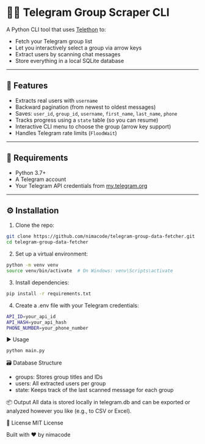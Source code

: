 # 🧑‍💻 Telegram Group Scraper CLI

A Python CLI tool that uses [Telethon](https://github.com/LonamiWebs/Telethon) to:

- Fetch your Telegram group list
- Let you interactively select a group via arrow keys
- Extract users by scanning chat messages
- Store everything in a local SQLite database

---

## 🚀 Features

- Extracts real users with `username`
- Backward pagination (from newest to oldest messages)
- Saves: `user_id`, `group_id`, `username`, `first_name`, `last_name`, `phone`
- Tracks progress using a `state` table (so you can resume)
- Interactive CLI menu to choose the group (arrow key support)
- Handles Telegram rate limits (`FloodWait`)

---

## 🧰 Requirements

- Python 3.7+
- A Telegram account
- Your Telegram API credentials from [my.telegram.org](https://my.telegram.org)

---

## ⚙️ Installation

1. Clone the repo:

```bash
git clone https://github.com/nimacode/telegram-group-data-fetcher.git
cd telegram-group-data-fetcher
```

2. Set up a virtual environment:

```bash
python -m venv venv
source venv/bin/activate  # On Windows: venv\Scripts\activate
```

3. Install dependencies:

```bash
pip install -r requirements.txt
```

4. Create a .env file with your Telegram credentials:

```bash
API_ID=your_api_id
API_HASH=your_api_hash
PHONE_NUMBER=your_phone_number
```

▶️ Usage

```bash
python main.py
```
🗃️ Database Structure
* groups: Stores group titles and IDs
* users: All extracted users per group
* state: Keeps track of the last scanned message for each group

📦 Output
All data is stored locally in telegram.db and can be exported or analyzed however you like (e.g., to CSV or Excel).

📝 License
MIT License

Built with ❤️ by nimacode